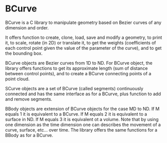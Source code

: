 # BCurve
BCurve is a C library to manipulate geometry based on Bezier curves of any dimension and order. 

It offers function to create, clone, load, save and modify a geometry, to print it, to scale, rotate (in 2D) or translate it, to get the weights (coefficients of each control point given the value of the parameter of the curve), and to get the bounding box. 

BCurve objects are Bezier curves from 1D to ND. For BCurve object, the library offers functions to get its approximate length (sum of distance between control points), and to create a BCurve connecting points of a point cloud.

SCurve objects are a set of BCurve (called segments) continuously connected and has the same interface as for a BCurve, plus function to add and remove segments.

BBody objects are extension of BCurve objects for the case MD to ND. If M equals 1 it is equivalent to a BCurve. If M equals 2 it is equivalent to a surface in ND. If M equals 3 it is equivalent ot a volume. Note that by using one dimension as the time dimension one can describes the movement of a curve, surface, etc... over time. The library offers the same functions for a BBody as for a BCurve.
